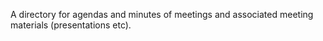 A directory for agendas and minutes of meetings and associated meeting
materials (presentations etc).
